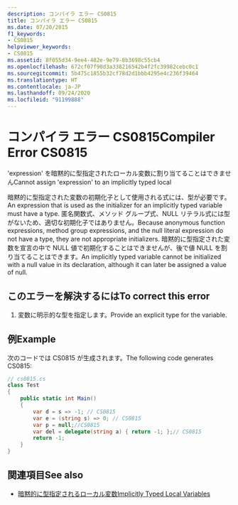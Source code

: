 ```yaml
---
description: コンパイラ エラー CS0815
title: コンパイラ エラー CS0815
ms.date: 07/20/2015
f1_keywords:
- CS0815
helpviewer_keywords:
- CS0815
ms.assetid: 8f055d34-9ee4-482e-9e79-8b3698c55cb4
ms.openlocfilehash: 672cf07f90d3a338216542b4f2fc39982cebc0c1
ms.sourcegitcommit: 5b475c1855b32cf78d2d1bbb4295e4c236f39464
ms.translationtype: HT
ms.contentlocale: ja-JP
ms.lasthandoff: 09/24/2020
ms.locfileid: "91199888"
---
```

# <a name="compiler-error-cs0815"></a><span data-ttu-id="1c792-103">コンパイラ エラー CS0815</span><span class="sxs-lookup"><span data-stu-id="1c792-103">Compiler Error CS0815</span></span>

<span data-ttu-id="1c792-104">'expression' を暗黙的に型指定されたローカル変数に割り当てることはできません</span><span class="sxs-lookup"><span data-stu-id="1c792-104">Cannot assign 'expression' to an implicitly typed local</span></span>  
  
 <span data-ttu-id="1c792-105">暗黙的に型指定された変数の初期化子として使用される式には、型が必要です。</span><span class="sxs-lookup"><span data-stu-id="1c792-105">An expression that is used as the initializer for an implicitly typed variable must have a type.</span></span> <span data-ttu-id="1c792-106">匿名関数式、メソッド グループ式、NULL リテラル式には型がないため、適切な初期化子ではありません。</span><span class="sxs-lookup"><span data-stu-id="1c792-106">Because anonymous function expressions, method group expressions, and the null literal expression do not have a type, they are not appropriate initializers.</span></span> <span data-ttu-id="1c792-107">暗黙的に型指定された変数を宣言の中で NULL 値で初期化することはできませんが、後で値 NULL を割り当てることはできます。</span><span class="sxs-lookup"><span data-stu-id="1c792-107">An implicitly typed variable cannot be initialized with a null value in its declaration, although it can later be assigned a value of null.</span></span>  
  
## <a name="to-correct-this-error"></a><span data-ttu-id="1c792-108">このエラーを解決するには</span><span class="sxs-lookup"><span data-stu-id="1c792-108">To correct this error</span></span>  
  
1. <span data-ttu-id="1c792-109">変数に明示的な型を指定します。</span><span class="sxs-lookup"><span data-stu-id="1c792-109">Provide an explicit type for the variable.</span></span>  
  
## <a name="example"></a><span data-ttu-id="1c792-110">例</span><span class="sxs-lookup"><span data-stu-id="1c792-110">Example</span></span>  

 <span data-ttu-id="1c792-111">次のコードでは CS0815 が生成されます。</span><span class="sxs-lookup"><span data-stu-id="1c792-111">The following code generates CS0815:</span></span>  
  
```csharp  
// cs0815.cs  
class Test  
{  
    public static int Main()  
    {  
        var d = s => -1; // CS0815  
        var e = (string s) => 0; // CS0815  
        var p = null;//CS0815  
        var del = delegate(string a) { return -1; };// CS0815  
        return -1;  
    }  
}  
```  
  
## <a name="see-also"></a><span data-ttu-id="1c792-112">関連項目</span><span class="sxs-lookup"><span data-stu-id="1c792-112">See also</span></span>

- [<span data-ttu-id="1c792-113">暗黙的に型指定されるローカル変数</span><span class="sxs-lookup"><span data-stu-id="1c792-113">Implicitly Typed Local Variables</span></span>](../programming-guide/classes-and-structs/implicitly-typed-local-variables.md)
